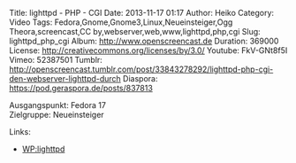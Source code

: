 Title: lighttpd - PHP - CGI
Date: 2013-11-17 01:17
Author: Heiko
Category: Video
Tags: Fedora,Gnome,Gnome3,Linux,Neueinsteiger,Ogg Theora,screencast,CC by,webserver,web,www,lighttpd,php,cgi
Slug: lighttpd_php_cgi
Album: http://www.openscreencast.de
Duration: 369000
License: http://creativecommons.org/licenses/by/3.0/
Youtube: FkV-GNt8f5I
Vimeo: 52387501
Tumblr: http://openscreencast.tumblr.com/post/33843278292/lighttpd-php-cgi-den-webserver-lighttpd-durch
Diaspora: https://pod.geraspora.de/posts/837813

Ausgangspunkt: Fedora 17  
Zielgruppe: Neueinsteiger  

Links:

  * [WP:lighttpd](https://de.wikipedia.org/wiki/Lighttpd "Link zu WP:lighttpd" )

